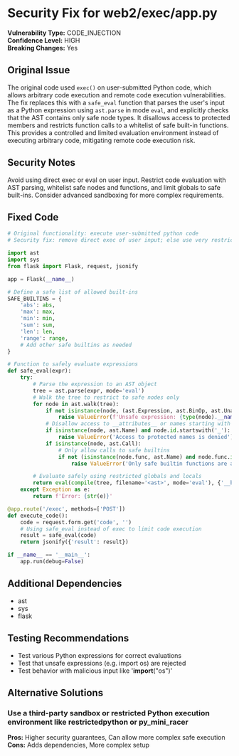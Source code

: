 # Security Fix for web2/exec/app.py

**Vulnerability Type:** CODE_INJECTION  
**Confidence Level:** HIGH  
**Breaking Changes:** Yes

## Original Issue
The original code used `exec()` on user-submitted Python code, which allows arbitrary code execution and remote code execution vulnerabilities. The fix replaces this with a `safe_eval` function that parses the user's input as a Python expression using `ast.parse` in mode `eval`, and explicitly checks that the AST contains only safe node types. It disallows access to protected members and restricts function calls to a whitelist of safe built-in functions. This provides a controlled and limited evaluation environment instead of executing arbitrary code, mitigating remote code execution risk.

## Security Notes
Avoid using direct exec or eval on user input. Restrict code evaluation with AST parsing, whitelist safe nodes and functions, and limit globals to safe built-ins. Consider advanced sandboxing for more complex requirements.

## Fixed Code
```py
# Original functionality: execute user-submitted python code
# Security fix: remove direct exec of user input; else use very restricted execution environment

import ast
import sys
from flask import Flask, request, jsonify

app = Flask(__name__)

# Define a safe list of allowed built-ins
SAFE_BUILTINS = {
    'abs': abs,
    'max': max,
    'min': min,
    'sum': sum,
    'len': len,
    'range': range,
    # Add other safe builtins as needed
}

# Function to safely evaluate expressions
def safe_eval(expr):
    try:
        # Parse the expression to an AST object
        tree = ast.parse(expr, mode='eval')
        # Walk the tree to restrict to safe nodes only
        for node in ast.walk(tree):
            if not isinstance(node, (ast.Expression, ast.BinOp, ast.UnaryOp, ast.Num, ast.Str, ast.Name, ast.Load, ast.operator, ast.unaryop, ast.Call, ast.Compare, ast.BoolOp, ast.List, ast.Tuple)):
                raise ValueError(f'Unsafe expression: {type(node).__name__}')
            # Disallow access to __attributes__ or names starting with underscore
            if isinstance(node, ast.Name) and node.id.startswith('_'):
                raise ValueError('Access to protected names is denied')
            if isinstance(node, ast.Call):
                # Only allow calls to safe builtins
                if not (isinstance(node.func, ast.Name) and node.func.id in SAFE_BUILTINS):
                    raise ValueError('Only safe builtin functions are allowed')

        # Evaluate safely using restricted globals and locals
        return eval(compile(tree, filename='<ast>', mode='eval'), {'__builtins__': SAFE_BUILTINS})
    except Exception as e:
        return f'Error: {str(e)}'

@app.route('/exec', methods=['POST'])
def execute_code():
    code = request.form.get('code', '')
    # Using safe_eval instead of exec to limit code execution
    result = safe_eval(code)
    return jsonify({'result': result})

if __name__ == '__main__':
    app.run(debug=False)

```

## Additional Dependencies
- ast
- sys
- flask

## Testing Recommendations
- Test various Python expressions for correct evaluations
- Test that unsafe expressions (e.g. import os) are rejected
- Test behavior with malicious input like '__import__("os")'

## Alternative Solutions

### Use a third-party sandbox or restricted Python execution environment like restrictedpython or py_mini_racer
**Pros:** Higher security guarantees, Can allow more complex safe execution
**Cons:** Adds dependencies, More complex setup

